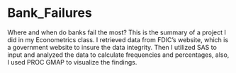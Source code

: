 # Bank_Failures
Where and when do banks fail the most?
This is the summary of a project I did in my Econometrics class. 
I retrieved data from FDIC’s website, 
which is a government website to insure the data integrity. 
Then I utilized SAS to input and analyzed the data to calculate frequencies and percentages, 
also, I used PROC GMAP to visualize the findings. 
